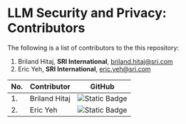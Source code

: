 # LLM Security and Privacy: Contributors

The following is a list of contributors to the this repository:

1. Briland Hitaj, **SRI International**, [briland.hitaj@sri.com](mailto:briland.hitaj@sri.com)
2. Eric Yeh, **SRI International**, [eric.yeh@sri.com](mailto:eric.yeh@sri.com)

| No. | Contributor    | GitHub |
| --- | -------------- | ------ |
| 1.  | Briland Hitaj  | ![Static Badge](https://img.shields.io/badge/briland-gray?logo=github&logoColor=white&labelColor=black&link=https%3A%2F%2Fgithub.com%2Fbriland) |
| 2.  | Eric Yeh       | ![Static Badge](https://img.shields.io/badge/cericyeh-gray?logo=github&logoColor=white&labelColor=black&link=https%3A%2F%2Fgithub.com%2Fcericyeh) |
